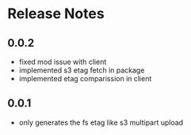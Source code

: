 # Release Notes


## 0.0.2

* fixed mod issue with client
* implemented s3 etag fetch in package
* implemented etag comparission in client

## 0.0.1

* only generates the fs etag like s3 multipart upload

